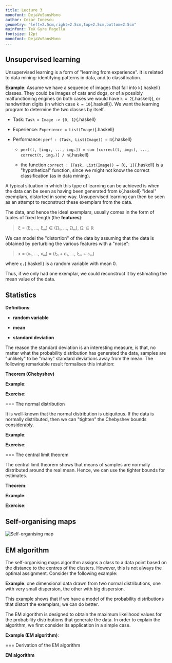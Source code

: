 ```yaml
---
title: Lecture 3
monofont: DejaVuSansMono
author: Cezar Ionescu
geometry: "left=2.5cm,right=2.5cm,top=2.5cm,bottom=2.5cm"
mainfont: TeX Gyre Pagella
fontsize: 12pt
monofont: DejaVuSansMono
...
```


Unsupervised learning
---------------------

Unsupervised learning is a form of "learning from experience".  It is related to data mining: identifying patterns in data, and to classification.

**Example**: Assume we have a sequence of images that fall into ```k```{.haskell} classes.  They could be images of cats and dogs, or of a possibly malfunctioning engines (in both cases we would have ```k = 2```{.haskell}), or handwritten digits (in which case ```k = 10```{.haskell}).  We want the learning program to determine the two classes by itself.

- Task: ```Task = Image -> {0, 1}```{.haskell}

- Experience: ```Experience = List(Image)```{.haskell}

- Performance: ```perf : (Task, List(Image)) → ℝ```{.haskell}

  - ```perf(t, [img₁, ..., imgₙ]) = sum [correct(t, img₁), ..., correct(t, img₂)] / n```{.haskell}
  
  - the function ```correct : (Task, List(Image)) → {0, 1}```{.haskell} is a "hypothetical" function, since we might not know the correct classification (as in data mining).
  
A typical situation in which this type of learning can be achieved is when the data can be seen as having been generated from ```k```{.haskell} "ideal" exemplars, distorted in some way.  Unsupervised learning can then be seen as an attempt to reconstruct these exemplars from the data.

The data, and hence the ideal exemplars, usually comes in the form of tuples of fixed length (the **features**):

> ξ = (ξ₁, ..., ξₘ) ∈ (Ω₁, ..., Ωₘ), Ωᵢ ⊆ ℝ

We can model the "distortion" of the data by assuming that the data is obtained by perturbing the various features with a "noise":

> x = (x₁, ..., xₘ) = (ξ₁ + ε₁, ..., ξₘ + εₘ)

where ```εⱼ```{.haskell} is a random variable with mean 0.

Thus, if we only had one exemplar, we could reconstruct it by estimating the mean value of the data.

Statistics
----------

**Definitions**: 

- **random variable**

- **mean**

- **standard deviation**

The reason the standard deviation is an interesting measure, is that, no matter what the probability distribution has generated the data, samples are "unlikely" to be "many" standard deviations away from the mean.  The following remarkable result formalises this intuition:

**Theorem (Chebyshev)**

**Example**:

**Exercise**:

=== The normal distribution

It is well-known that the normal distribution is ubiquitous.  If the data is normally distributed, then we can "tighten" the Chebyshev bounds considerably.

**Example**:

**Exercise**:

=== The central limit theorem

The central limit theorem shows that means of samples are normally distributed around the real mean.  Hence, we can use the tighter bounds for estimates.

**Theorem**:

**Example**:

**Exercise**:

Self-organising maps
--------------------

![Self-organising map](som.png)

EM algorithm
-------------

The self-organising maps algorithm assigns a class to a data point based on the distance to the centres of the clusters.  However, this is not always the optimal assignment.  Consider the following example:

**Example**: one dimensional data drawn from two normal distributions, one with very small dispersion, the other with big dispersion.

This example shows that if we have a model of the probability distributions that distort the exemplars, we can do better.

The EM algorithm is designed to obtain the maximum likelihood values for the probability distributions that generate the data.  In order to explain the algorithm, we first consider its application in a simple case.

**Example (EM algorithm)**:

=== Derivation of the EM algorithm

**EM algorithm**




